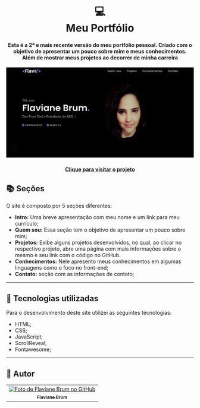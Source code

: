 <h1 align="center">
  💻<br>Meu Portfólio
</h1>

<h4 align="center">
  Esta é a 2ª e mais recente versão do meu portfólio pessoal. Criado com o objetivo de apresentar um pouco sobre mim e meus conhecimentos. Além de  mostrar meus projetos ao decorrer de minha carreira
</h4>

![Resultado final do projeto](demo/intro.png)

<h4 align="center"><a href="">Clique para visitar o projeto</a></h4>

## 📚 Seções

O site é composto por 5 seções diferentes:

- **Intro:** Uma breve apresentação com meu nome e um link para meu currículo;
- **Quem sou:** Essa seção tem o objetivo de apresentar um pouco sobre mim;
- **Projetos:** Exibe alguns projetos desenvolvidos, no qual, ao clicar no respectivo projeto, abre uma página com mais informações sobre o mesmo e seu link com o código no GitHub.
- **Conhecimentos:** Nele apresento meus conhecimentos em algumas linguagens como o foco no front-end;
- **Contato:** seção com as informações de contato;

---

## 💼 Tecnologias utilizadas

Para o desenvolvimento deste site utilizei as seguintes tecnologias:

- HTML;
- CSS;
- JavaScript;
- ScrollReveal;
- Fontawesome;

---

## 🦄 Autor<br>

<table>
  <tr>
    <td align="center">
      <a href="https://github.com/Flaviane-Brum">
        <img src="https://avatars.githubusercontent.com/u/77207253?v=4" width="100px;" alt="Foto de Flaviane Brum no GitHub"/><br>
        <sub>
          <b>Flaviane Brum</b>
        </sub>
      </a>
    </td>
  </tr>
</table>
